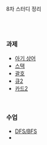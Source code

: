 8차 스터디 정리

<br /><br />

### 과제
 * [아기 상어](https://www.acmicpc.net/problem/16236)
 * [스택](https://www.acmicpc.net/problem/10828)
 * [괄호](https://www.acmicpc.net/problem/9012)
 * [큐2](https://www.acmicpc.net/problem/18258)
 * [카드2](https://www.acmicpc.net/problem/2164)

<br />

### 수업
 * [DFS/BFS](https://programmers.co.kr/learn/courses/30/lessons/43162)
 * 
